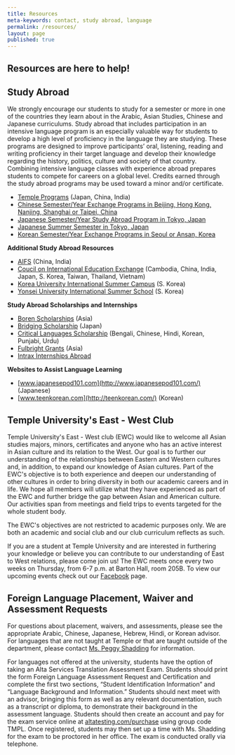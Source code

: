 ```yaml
---
title: Resources
meta-keywords: contact, study abroad, language
permalink: /resources/
layout: page
published: true
---
```


## Resources are here to help! 

## Study Abroad

We strongly encourage our students to study for a semester or more in one of the countries they learn about in the Arabic, Asian Studies, Chinese and Japanese curriculums. Study abroad that includes participation in an intensive language program is an especially valuable way for students to develop a high level of proficiency in the language they are studying. These programs are designed to improve participants’ oral, listening, reading and writing proficiency in their target language and develop their knowledge regarding the history, politics, culture and society of that country. Combining intensive language classes with experience abroad prepares students to compete for careers on a global level. Credits earned through the study abroad programs may be used toward a minor and/or certificate.

- [Temple Programs](http://www.temple.edu/studyabroad/) (Japan, China, India) 
- [Chinese Semester/Year Exchange Programs in Beijing, Hong Kong, Nanjing, Shanghai or Taipei, China](https://studyabroad.temple.edu/temple-exchanges/china-exchanges)
- [Japanese Semester/Year Study Abroad Program in Tokyo, Japan](https://studyabroad.temple.edu/sites/temple-japan-semester)
- [Japanese Summer Semester in Tokyo, Japan](https://studyabroad.temple.edu/sites/temple-japan-summer)
- [Korean Semester/Year Exchange Programs in Seoul or Ansan, Korea](https://studyabroad.temple.edu/temple-exchanges/korea-exchanges)

**Additional Study Abroad Resources**

- [AIFS](https://www.aifsabroad.com/) (China, India)	
- [Coucil on International Education Exchange](https://www.ciee.org/) (Cambodia, China, India, Japan, S. Korea, Taiwan, Thailand, Vietnam) 
- [Korea University International Summer Campus](http://iie.korea.ac.kr/all/src/main/main.php) (S. Korea)
- [Yonsei University International Summer School](http://summer.yonsei.ac.kr/new/text.asp?mid=001001000&mo=1) (S. Korea)	
 
**Study Abroad Scholarships and Internships**

- [Boren Scholarships](https://www.borenawards.org/) (Asia)
- [Bridging Scholarship](http://www.aatj.org/studyabroad/japan-bridging-scholarships) (Japan)
- [Critical Languages Scholarship](https://clscholarship.org/home.php) (Bengali, Chinese, Hindi, Korean, Punjabi, Urdu)
- [Fulbright Grants](https://us.fulbrightonline.org/fulbright-us-student-program) (Asia)
- [Intrax Internships Abroad](https://www.globalinternships.com/)

**Websites to Assist Language Learning**

- [www.japanesepod101.com](http://www.japanesepod101.com/) (Japanese) 
- [www.teenkorean.com](http://teenkorean.com/) (Korean)

## Temple University's East - West Club

Temple University's East - West club (EWC) would like to welcome all Asian studies majors, minors, certificates and anyone who has an active interest in Asian culture and its relation to the West. Our goal is to further our understanding of the relationships between Eastern and Western cultures and, in addition, to expand our knowledge of Asian cultures. Part of the EWC's objective is to both experience and deepen our understanding of other cultures in order to bring diversity in both our academic careers and in life. We hope all members will utilize what they have experienced as part of the EWC and further bridge the gap between Asian and American culture. Our activities span from meetings and field trips to events targeted for the whole student body.

The EWC's objectives are not restricted to academic purposes only. We are both an academic and social club and our club curriculum reflects as such.

If you are a student at Temple University and are interested in furthering your knowledge or believe you can contribute to our understanding of East to West relations, please come join us! The EWC meets once every two weeks on Thursday, from 6-7 p.m. at Barton Hall, room 205B. To view our upcoming events check out our [Facebook](http://www.facebook.com/home.php#!/group.php?gid=345619485455) page.

## Foreign Language Placement, Waiver and Assessment Requests

For questions about placement, waivers, and assessments, please see the appropriate Arabic, Chinese, Japanese, Hebrew, Hindi, or Korean advisor. For languages that are not taught at Temple or that are taught outside of the department, please contact [Ms. Peggy Shadding](mailto:peggy.shadding@temple.edu) for information.

For languages not offered at the university, students have the option of taking an Alta Services Translation Assessment Exam. Students should print the form Foreign Language Assessment Request and Certification and complete the first two sections, “Student Identification Information” and “Language Background and Information.” Students should next meet with an advisor, bringing this form as well as any relevant documentation, such as a transcript or diploma, to demonstrate their background in the assessment language. Students should then create an account and pay for the exam service online at [altatesting.com/purchase](http://altatesting.com/purchase) using group code TMPL. Once registered, students may then set up a time with Ms. Shadding for the exam to be proctored in her office. The exam is conducted orally via telephone.
